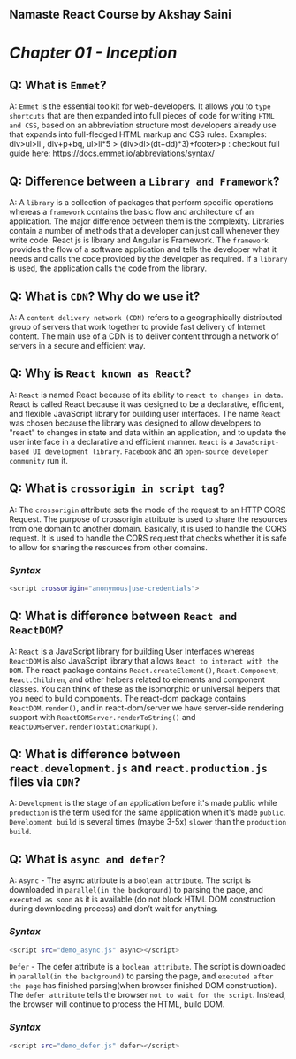 ## Namaste React Course by Akshay Saini
# _Chapter 01 - Inception_

## Q: What is `Emmet`?
A: `Emmet` is the essential toolkit for web-developers. It allows you to `type shortcuts` that are then expanded into full pieces of code for writing `HTML and CSS`, based on an abbreviation structure most developers already use that expands into full-fledged HTML markup and CSS rules.
Examples: div>ul>li , div+p+bq, ul>li*5 > (div>dl>(dt+dd)*3)+footer>p : checkout full guide here: https://docs.emmet.io/abbreviations/syntax/


## Q: Difference between a `Library and Framework`?
A: A `library` is a collection of packages that perform specific operations whereas a `framework` contains the basic flow and architecture of an application. The major difference between them is the complexity. Libraries contain a number of methods that a developer can just call whenever they write code. React js is library and Angular is Framework.
The `framework` provides the flow of a software application and tells the developer what it needs and calls the code provided by the developer as required. If a `library` is used, the application calls the code from the library.


## Q: What is `CDN`? Why do we use it?
A: A `content delivery network (CDN)` refers to a geographically distributed group of servers that work together to provide fast delivery of Internet content.
The main use of a CDN is to deliver content through a network of servers in a secure and efficient way.


## Q: Why is `React known as React`?
A: `React` is named React because of its ability to `react to changes in data`.
React is called React because it was designed to be a declarative, efficient, and flexible JavaScript library for building user interfaces.
The name `React` was chosen because the library was designed to allow developers to "react" to changes in state and data within an application, and to update the user interface in a declarative and efficient manner.
`React` is a `JavaScript-based UI development library`. `Facebook` and an `open-source developer community` run it.


## Q: What is `crossorigin in script tag`?
A: The `crossorigin` attribute sets the mode of the request to an HTTP CORS Request. 
The purpose of crossorigin attribute is used to share the resources from one domain to another domain. Basically, it is used to handle the CORS request. It is used to handle the CORS request that checks whether it is safe to allow for sharing the resources from other domains.
### _Syntax_
```sh
<script crossorigin="anonymous|use-credentials">
```

## Q: What is difference between `React and ReactDOM`?
A: `React` is a JavaScript library for building User Interfaces whereas `ReactDOM` is also JavaScript library that allows `React to interact with the DOM`.
The react package contains `React.createElement()`, `React.Component`, `React.Children`, and other helpers related to elements and component classes. You can think of these as the isomorphic or universal helpers that you need to build components. The react-dom package contains `ReactDOM.render()`, and in react-dom/server we have server-side rendering support with `ReactDOMServer.renderToString()` and `ReactDOMServer.renderToStaticMarkup()`.


## Q: What is difference between `react.development.js` and `react.production.js` files via `CDN`?
A: `Development` is the stage of an application before it's made public while `production` is the term used for the same application when it's made `public`.
`Development build` is several times (maybe 3-5x) `slower` than the `production build`.


## Q: What is `async and defer`?
A: `Async` - The async attribute is a `boolean attribute`. The script is downloaded in `parallel(in the background)` to parsing the page, and `executed as soon` as it is available (do not block HTML DOM construction during downloading process) and don’t wait for anything.
### _Syntax_
```sh
<script src="demo_async.js" async></script>
```

`Defer` - The defer attribute is a `boolean attribute`. The script is downloaded in `parallel(in the background)` to parsing the page, and `executed after the page` has finished parsing(when browser finished DOM construction). The `defer attribute` tells the browser `not to wait for the script`. Instead, the browser will continue to process the HTML, build DOM.
### _Syntax_
```sh
<script src="demo_defer.js" defer></script>
```